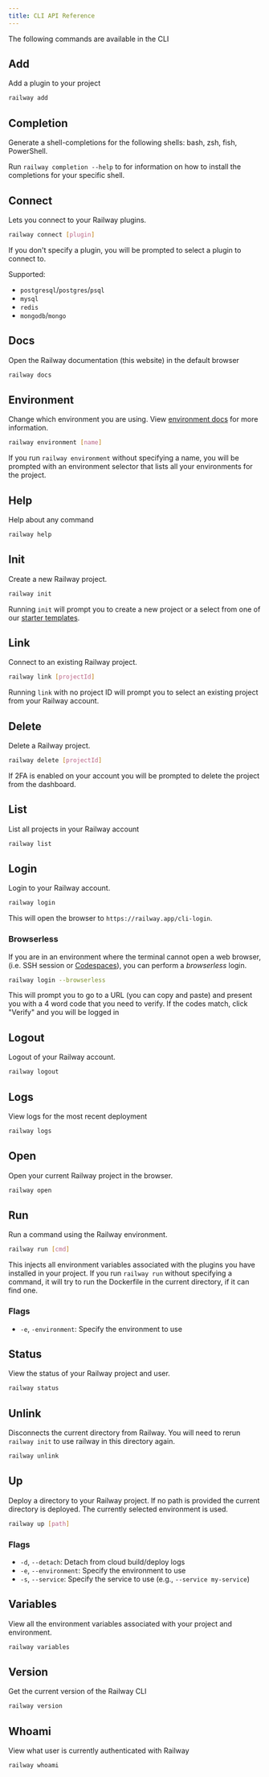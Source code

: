 ```yaml
---
title: CLI API Reference
---
```


The following commands are available in the CLI

## Add

Add a plugin to your project

```bash
railway add
```

## Completion

Generate a shell-completions for the following shells: bash, zsh, fish, PowerShell.

Run `railway completion --help` to for information on how to install the completions for your specific shell.

## Connect

Lets you connect to your Railway plugins.

```bash
railway connect [plugin]
```

If you don't specify a plugin, you will be prompted to select a plugin to
connect to.

Supported:

- `postgresql`/`postgres`/`psql`
- `mysql`
- `redis`
- `mongodb`/`mongo`

## Docs

Open the Railway documentation (this website) in the default browser

```bash
railway docs
```

## Environment

Change which environment you are using. View [environment docs](/develop/environments)
for more information.

```bash
railway environment [name]
```

If you run `railway environment` without specifying a name, you will be prompted
with an environment selector that lists all your environments for the project.

## Help

Help about any command

```bash
railway help
```

## Init

Create a new Railway project.

```bash
railway init
```

Running `init` will prompt you to create a new project or a select from one of
our [starter templates](https://railway.app/starters).

## Link

Connect to an existing Railway project.

```bash
railway link [projectId]
```

Running `link` with no project ID will prompt you to select an existing project
from your Railway account.

## Delete

Delete a Railway project.

```bash
railway delete [projectId]
```

If 2FA is enabled on your account you will be prompted to delete the project from the dashboard.

## List

List all projects in your Railway account

```bash
railway list
```

## Login

Login to your Railway account.

```bash
railway login
```

This will open the browser to `https://railway.app/cli-login`.

### Browserless

If you are in an environment where the terminal cannot open a web browser, (i.e.
SSH session or [Codespaces](https://github.com/features/codespaces)), you can
perform a _browserless_ login.

```bash
railway login --browserless
```

This will prompt you to go to a URL (you can copy and paste) and present you
with a 4 word code that you need to verify. If the codes match, click "Verify"
and you will be logged in

## Logout

Logout of your Railway account.

```bash
railway logout
```

## Logs

View logs for the most recent deployment

```bash
railway logs
```

## Open

Open your current Railway project in the browser.

```bash
railway open
```

## Run

Run a command using the Railway environment.

```bash
railway run [cmd]
```

This injects all environment variables associated with the plugins you have
installed in your project. If you run `railway run` without specifying a
command, it will try to run the Dockerfile in the current directory, if it can
find one.

### Flags

- `-e`, `-environment`: Specify the environment to use

## Status

View the status of your Railway project and user.

```bash
railway status
```

## Unlink

Disconnects the current directory from Railway. You will need to rerun
`railway init` to use railway in this directory again.

```bash
railway unlink
```

## Up

Deploy a directory to your Railway project. If no path is provided the current directory is deployed. The currently selected
environment is used.

```bash
railway up [path]
```

### Flags

- `-d`, `--detach`: Detach from cloud build/deploy logs
- `-e`, `--environment`: Specify the environment to use
- `-s`, `--service`: Specify the service to use (e.g., `--service my-service`)

## Variables

View all the environment variables associated with your project and environment.

```bash
railway variables
```

## Version

Get the current version of the Railway CLI

```bash
railway version
```

## Whoami

View what user is currently authenticated with Railway

```bash
railway whoami
```
